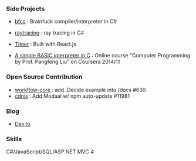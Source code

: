 ### Side Projects

- [bfcs](https://github.com/tingwei628/bfcs) : Brainfuck compiler/interpreter in C#

- [raytracing](https://github.com/tingwei628/raytracing) : ray tracing in C#

- [Timer](https://tingwei628.github.io/react-component/src/Timer/build/) : Built with React.js

- [A simple BASIC interpreter in C](https://github.com/tingwei628/C_study/blob/master/Coursera_NTU_C_HW/HW/hw6.c) : Online course "Computer Programming by Prof. Pangfeng Liu" on Coursera 2014/11


### Open Source Contribution

- [workflow-core](https://github.com/danielgerlag/workflow-core/pull/630) : add .Decide example into /docs #630
- [cdnjs](https://github.com/cdnjs/cdnjs/pull/11981) : Add Modaal w/ npm auto-update #11981


### Blog

- [Dev.to](https://dev.to/tingwei628)


### Skills

C#/JavaScript/SQL/ASP.NET MVC 4
